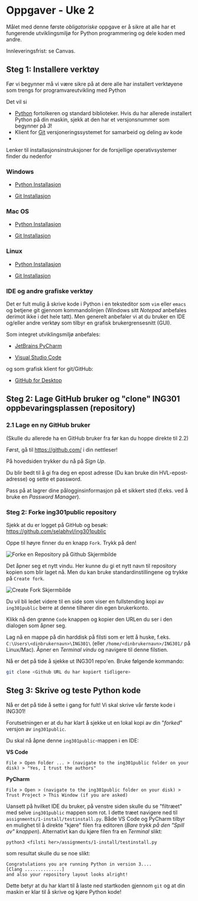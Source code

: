 # Oppgaver - Uke 2


Målet med denne første _obligatoriske_ oppgave er å sikre at alle har et fungerende utviklingsmiljø for Python programmering og dele koden med andre.

Innleveringsfrist: se Canvas.

## Steg 1: Installere verktøy

Før vi begynner må vi være sikre på at dere alle har installert verktøyene som trengs for programvareutvikling med Python

Det vil si
- [Python](https://www.python.org/) fortolkeren og standard biblioteker. Hvis du har allerede installert Python på din maskin, sjekk at den har et versjonsnummer som begynner på _3_!
- Klient for [Git](https://git-scm.com/) versjoneringssystemet for samarbeid og deling av kode 
- 

Lenker til installasjonsinstruksjoner for de forsjellige operativsystemer finder du nedenfor

### Windows

- [Python Installasjon](install_python_windows.md)

- [Git Installasjon](install_git_windows.md)

### Mac OS 

- [Python Installasjon](install_python_mac.md)

- [Git Installasjon](install_git_mac.md)

### Linux

- [Python Installasjon](install_python_linux.md)

- [Git Installasjon](install_git_linux.md)

### IDE og andre grafiske verktøy

Det er fult mulig å skrive kode i Python i en teksteditor som `vim` eller `emacs` og betjene git gjennom kommandolinjen (Windows sitt _Notepad_ anbefales derimot ikke i det hele tatt). 
Men generelt anbefaler vi at du bruker en IDE og/eller andre verktøy som tilbyr en grafisk brukergrensesnitt (GUI).

Som integret utviklingsmiljø anbefales:

- [JetBrains PyCharm](https://www.jetbrains.com/pycharm/)

- [Visual Studio Code](https://code.visualstudio.com/)

og som grafisk klient for git/GitHub:

- [GitHub for Desktop](https://desktop.github.com/)

## Steg 2: Lage GitHub bruker og "clone" ING301 oppbevaringsplassen (repository)

### 2.1 Lage en ny GitHub bruker
(Skulle du allerede ha en GitHub bruker fra før kan du hoppe direkte til 2.2)

Først, gå til https://github.com/ i din nettleser!

På hovedsiden trykker du nå på _Sign Up_.

Du blir bedt til å gi fra deg en epost adresse (Du kan bruke din HVL-epost-adresse) og sette et password.

Pass på at lagrer dine pålogginsinformasjon på et sikkert sted (f.eks. ved å bruke en _Password Manager_).

### Steg 2: Forke ing301public repository

Sjekk at du er logget på GitHub og besøk: https://github.com/selabhvl/ing301public

Oppe til høyre finner du en knapp `Fork`. Trykk på den!

![Forke en Repository på Github Skjermbilde](../../resources/images/github-forking.jpg)

Det åpner seg et nytt vindu. Her kunne du gi et nytt navn til repository kopien som blir laget nå. Men du kan bruke standardinstillingene og trykke på `Create fork`.

![Create Fork Skjermbilde](../../resources/images/github-fork-create.jpg)

Du vil bli ledet videre til en side som viser en fullstending kopi av `ing301public` berre at denne tilhører din egen brukerkonto.

Klikk nå den grønne `Code` knappen og kopier den URLen du ser i den dialogen som åpner seg.

Lag nå en mappe på din harddisk på filsti som er lett å huske, f.eks. `C:\Users\<dinbrukernavn>\ING301\` (eller `/home/<dinbrukernavn>/ING301/` på Linux/Mac). 
Åpner en _Terminal vindu_ og navigere til denne filstien.

Nå er det på tide å sjekke ut ING301 repo'en. Bruke følgende kommando:
```bash
git clone <Github URL du har kopiert tidligere>
```

## Steg 3: Skrive og teste Python kode

Nå er det på tide å sette i gang for fult! Vi skal skrive vår første kode i ING301!

Forutsetningen er at du har klart å sjekke ut en lokal kopi av din "_forked_" versjon av `ing301public`. 

Du skal nå åpne denne `ing301public`-mappen i en IDE:

**VS Code**
```
File > Open Folder ... > (navigate to the ing301public folder on your disk) > "Yes, I trust the authors"
```

**PyCharm**
```
File > Open > (navigate to the ing301public folder on your disk) > Trust Project > This Window (if you are asked)
```

Uansett på hvilket IDE du bruker, på venstre siden skulle du se "filtræet" med selve `ing301public` mappen som rot. 
I dette træet navigere ned til `assignments/1-install/testinstall.py`. 
Både VS Code og PyCharm tilbyr en mulighet til å direkte "kjøre" filen fra editoren (_Bare trykk på den "Spill av" knappen_).
Alternativt kan du kjøre filen fra en _Terminal_ slikt:
```
python3 <filsti her>/assignments/1-install/testinstall.py
```

som resultat skulle du se noe slikt:
```
Congratulations you are running Python in version 3....
[Clang ..............]
and also your repository layout looks alright!
```

Dette betyr at du har klart til å laste ned startkoden gjennom `git` og at din maskin er klar til å skrive og kjøre Python kode! 
